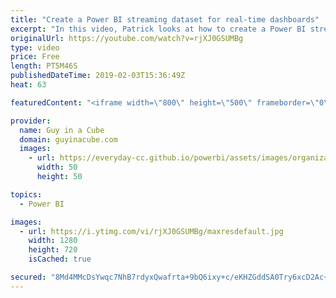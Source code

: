 ```yaml
---
title: "Create a Power BI streaming dataset for real-time dashboards"
excerpt: "In this video, Patrick looks at how to create a Power BI streaming dataset and use that to create a real-time dashboard. You can easily use something like PowerShell to push data into the Power BI streaming dataset.  Demo files - https://guyinacu.be/demofiles  LET'S CONNECT!  Guy in a Cube -- https://guyinacube.com"
originalUrl: https://youtube.com/watch?v=rjXJ0GSUMBg
type: video
price: Free
length: PT5M46S
publishedDateTime: 2019-02-03T15:36:49Z
heat: 63

featuredContent: "<iframe width=\"800\" height=\"500\" frameborder=\"0\" src=\"https://www.youtube.com/embed/rjXJ0GSUMBg\" allow=\"accelerometer; autoplay; encrypted-media; gyroscope; picture-in-picture\" allowfullscreen></iframe>"

provider:
  name: Guy in a Cube
  domain: guyinacube.com
  images:
    - url: https://everyday-cc.github.io/powerbi/assets/images/organizations/guyinacube.com-50x50.jpg
      width: 50
      height: 50

topics:
  - Power BI

images:
  - url: https://i.ytimg.com/vi/rjXJ0GSUMBg/maxresdefault.jpg
    width: 1280
    height: 720
    isCached: true

secured: "8Md4MMcDsYwqc7NhB7rdyxQwafrta+9bQ6ixy+c/eKHZGddSA0Try6xcD2Ac+BM9ozlPPOGNxEDKw51hwCH/OaHqTudFb9pM+iWQ0am1DvZomRXyFzWic6fQh1DmARvOHk4zIY19130/XUvxkLP7vk8ToEGjlaXEfiVeTW8OeV4ThkyuwkHPPoibe0mT7tr75HWdz1JA5+mt8k/opICGYsSHHnfASPAIALh0Gnx3LrE0Dp8EZAGhuJNZnTDVIQYRDLMS+S3MNixMA+j/CGWf6Tm02dkwziFUoOVIdnsAsl+kxPXTYY54X1supbwfXuVnZK9xpbjzs+Q1jyGmuRxnuPB5RiGwFrTaQflme/hK8+hvonObFJQVhOGoP5v7fOCBjCuIdKcYi9YWdNwwTZu0/StPo2LBSvVbh2NiaWGdp4S8tIYlJTiD8P0kcI/q9vNB;vuPhGzpsBzNPgp5EZbuLaw=="
---
```


